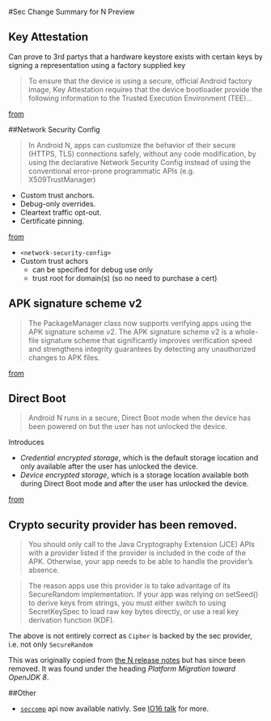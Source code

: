 #Sec Change Summary for N Preview

## Key Attestation

Can prove to 3rd partys that a hardware keystore exists with certain keys by signing a representation using a factory 
supplied key

> To ensure that the device is using a secure, official Android factory image, Key Attestation requires that the device bootloader provide the following information to the Trusted Execution Environment (TEE)...

[from](http://developer.android.com/preview/api-overview.html#key_attestation) 

##Network Security Config

> In Android N, apps can customize the behavior of their secure (HTTPS, TLS) connections safely, without any code modification, by using the declarative Network Security Config instead of using the conventional error-prone programmatic APIs (e.g. X509TrustManager)
  - Custom trust anchors.
  - Debug-only overrides. 
  - Cleartext traffic opt-out. 
  - Certificate pinning. 

[from](http://developer.android.com/preview/api-overview.html#network_security_config) 

- `<network-security-config>`
- Custom trust achors 
  - can be specified for debug use only
  - trust root for domain(s) (so no need to purchase a cert)

## APK signature scheme v2

> The PackageManager class now supports verifying apps using the APK signature scheme v2. The APK signature scheme v2 is a whole-file signature scheme that significantly improves verification speed and strengthens integrity guarantees by detecting any unauthorized changes to APK files.

[from](http://developer.android.com/preview/api-overview.html#network_security_config)

## Direct Boot

> Android N runs in a secure, Direct Boot mode when the device has been powered on but the user has not unlocked the device.

Introduces

- _Credential encrypted storage_, which is the default storage location and only available after the user has unlocked the device.
- _Device encrypted storage_, which is a storage location available both during Direct Boot mode and after the user has unlocked the device.

[from](http://developer.android.com/preview/features/direct-boot.html)

## Crypto security provider has been removed.  

> You should only call to the Java Cryptography Extension (JCE) APIs with a provider listed if the provider is included in the code of the APK. Otherwise, your app needs to be able to handle the provider’s absence.

> The reason apps use this provider is to take advantage of its SecureRandom implementation. If your app was relying on setSeed() to derive keys from strings, you must either switch to using SecretKeySpec to load raw key bytes directly, or use a real key derivation function (KDF).

The above is not entirely correct as `Cipher` is backed by the sec provider, i.e. not only `SecureRandom`

This was originally copied from [the N release notes](http://developer.android.com/preview/behavior-changes.html#open-jdk) but has since been removed. It was found under the heading _Platform Migration toward OpenJDK 8_.

##Other

- [`seccomp`](https://en.wikipedia.org/wiki/Seccomp) api now available nativly. See [IO16 talk](https://youtu.be/XZzLjllizYs?list=PLWz5rJ2EKKc8jQTUYvIfqA9lMvSGQWtte&t=2622) for more.
